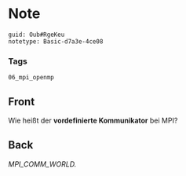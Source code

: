 # Note
```
guid: Oub#RgeKeu
notetype: Basic-d7a3e-4ce08
```

### Tags
```
06_mpi_openmp
```

## Front
Wie heißt der <b>vordefinierte Kommunikator</b> bei MPI?

## Back
<i>MPI_COMM_WORLD.</i>
